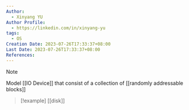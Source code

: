```yaml
---
Author:
  - Xinyang YU
Author Profile:
  - https://linkedin.com/in/xinyang-yu
tags:
  - OS
Creation Date: 2023-07-26T17:33:37+08:00
Last Date: 2023-07-26T17:33:37+08:00
References:
---
```

>[!note]
>Model [[IO Device]] that consist of a collection of [[randomly addressable blocks]]

>[!example]
>[[disk]]